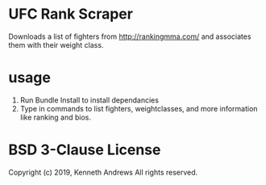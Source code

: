 # UFC Rank Scraper

Downloads a list of fighters from http://rankingmma.com/ and associates them with their weight class.

# usage

1. Run Bundle Install to install dependancies
2. Type in commands to list fighters, weightclasses, and more information like ranking and bios.

# BSD 3-Clause License

Copyright (c) 2019, Kenneth Andrews
All rights reserved.
